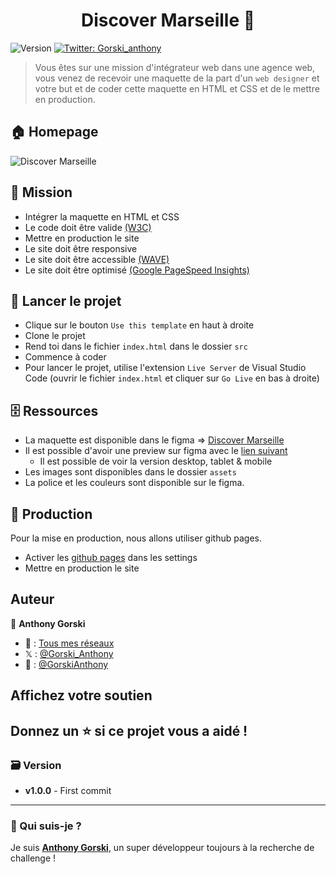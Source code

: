<h1 align="center">Discover Marseille 👋</h1>
<p>
  <img alt="Version" src="https://img.shields.io/badge/version-1.0.0-blue.svg?cacheSeconds=2592000" />
  <a href="https://twitter.com/Gorski_anthony" target="_blank">
    <img alt="Twitter: Gorski_anthony" src="https://img.shields.io/twitter/follow/Gorski_anthony.svg?style=social" />
  </a>
</p>

> Vous êtes sur une mission d'intégrateur web dans une agence web, vous venez de recevoir une maquette de la part d'un `web designer` et votre but et de coder cette maquette en HTML et CSS et de le mettre en production.

## 🏠 Homepage

![Discover Marseille](./docs/desktop.png)

## 🎯 Mission

-   Intégrer la maquette en HTML et CSS
-   Le code doit être valide [(W3C)](https://validator.w3.org/)
-   Mettre en production le site
-   Le site doit être responsive
-   Le site doit être accessible [(WAVE)](https://wave.webaim.org/)
-   Le site doit être optimisé [(Google PageSpeed Insights)](https://developers.google.com/speed/pagespeed/insights/)

## 🏁 Lancer le projet

-   Clique sur le bouton `Use this template` en haut à droite
-   Clone le projet
-   Rend toi dans le fichier `index.html` dans le dossier `src`
-   Commence à coder
-   Pour lancer le projet, utilise l'extension `Live Server` de Visual Studio Code (ouvrir le fichier `index.html` et cliquer sur `Go Live` en bas à droite)

## 🗄️ Ressources

-   La maquette est disponible dans le figma => [Discover Marseille](https://www.figma.com/design/X7R655Xvzu5zo8PKmKfkkG/Marseille-HTML-%2F-CSS?node-id=0-1&t=iq4eeU47UbDYyek9-1)
-   Il est possible d'avoir une preview sur figma avec le [lien suivant](https://www.figma.com/proto/X7R655Xvzu5zo8PKmKfkkG/Marseille-HTML-%2F-CSS?node-id=2-732&p=f&t=iq4eeU47UbDYyek9-0&scaling=min-zoom&content-scaling=fixed&page-id=0:1&starting-point-node-id=2:732&show-proto-sidebar=1)
    -   Il est possible de voir la version desktop, tablet & mobile
-   Les images sont disponibles dans le dossier `assets`
-   La police et les couleurs sont disponible sur le figma.

## 🚀 Production

Pour la mise en production, nous allons utiliser github pages.

-   Activer les [github pages](https://docs.github.com/fr/pages/getting-started-with-github-pages/creating-a-github-pages-site) dans les settings
-   Mettre en production le site

## Auteur

👤 **Anthony Gorski**

-   🍱 : [Tous mes réseaux](https://bento.me/anthony-gorski)
-   𝕏 : [@Gorski_Anthony](https://twitter.com/Gorski_Anthony)
-   🐙 : [@GorskiAnthony](https://github.com/GorskiAnthony)

## Affichez votre soutien

## Donnez un ⭐️ si ce projet vous a aidé !

### 🗃️ Version

-   **v1.0.0** - First commit

---

### 👋 Qui suis-je ?

Je suis **[Anthony Gorski](https://bento.me/anthony-gorski)**, un super développeur toujours à la recherche de challenge !
